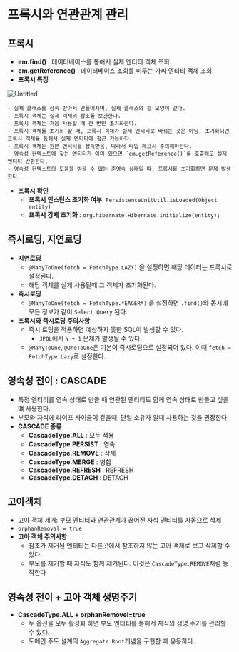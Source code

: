 # 프록시와 연관관계 관리

## 프록시

- **em.find()** : 데이터베이스를 통해서 실제 엔티티 객체 조회
- **em.getReference()** : 데이터베이스 조회를 미루는 가짜 엔티티 객체 조회.
- **프록시 특징**
    
![Untitled](https://user-images.githubusercontent.com/106054507/190283532-33af3d25-dc5f-4a89-a45a-ba8608ce2020.png)

    
    - 실제 클래스를 상속 받아서 만들어지며, 실제 클래스와 겉 모양이 같다.
    - 프록시 객체는 실제 객체의 참조를 보관한다.
    - 프록시 객체는 처음 사용할 때 한 번만 초기화한다.
    - 프록시 객체를 초기화 할 때, 프록시 객체가 실제 엔티티로 바뀌는 것은 아님, 초기화되면 프록시 객체를 통해서 실제 엔티티에 접근 가능하다.
    - 프록시 객체는 원본 엔티티를 상속받음, 따라서 타입 체크시 주의해야한다.
    - 영속성 컨텍스트에 찾는 엔티티가 이미 있으면 `em.getReference()`를 호출해도 실제 엔티티 반환한다.
    - 영속성 컨텍스트의 도움을 받을 수 없는 준영속 상태일 때, 프록시를 초기화하면 문제 발생한다.
- **프록시 확인**
    - **프록시 인스턴스 초기화 여부**: `PersistenceUnitUtil.isLoaded(Object entity)`
    - **프록시 강제 초기화** : `org.hibernate.Hibernate.initialize(entity);`
    

## 즉시로딩, 지연로딩

- **지연로딩**
    - `@ManyToOne(fetch = FetchType.LAZY)` 을 설정하면 해당 데이터는 프록시로 설정된다.
    - 해당 객체를 실제 사용될때 그 객체가 초기화된다.
- **즉시로딩**
    - `@ManyToOne(fetch = FetchType.*EAGER*)` 을 설정하면 `.find()`와 동시에 모든 정보가 같이 `Select Query` 된다.
- **프록시와 즉시로딩 주의사항**
    - 즉시 로딩을 적용하면 예상하지 못한 SQL이 발생할 수 있다.
        - `JPQL`에서 `N + 1` 문제가 발생될 수 있다.
    - `@ManyToOne`, `@OneToOne`은 기본이 즉시로딩으로 설정되어 있다. 이때 `fetch = FetchType.Lazy`로 설정한다.
    

## 영속성 전이 : CASCADE

- 특정 엔티티를 영속 상태로 만들 때 연관된 엔티티도 함께 영속 상태로 만들고 싶을 떄 사용한다.
- 부모와 자식에 라이프 사이클이 같을때, 단일 소유자 일때 사용하는 것을 권장한다.
- **CASCADE 종류**
    - **CascadeType.ALL** : 모두 적용
    - **CascadeType.PERSIST** : 영속
    - **CascadeType.REMOVE** : 삭제
    - **CascadeType.MERGE** : 병합
    - **CascadeType.REFRESH** : REFRESH
    - **CascadeType.DETACH** : DETACH

## **고아객체**

- 고아 객체 제거: 부모 엔티티와 연관관계가 끊어진 자식 엔티티를 자동으로 삭제
- `orphanRemoval = true`
- **고아 객체 주의사항**
    - 참조가 제거된 엔티티는 다른곳에서 참조하지 않는 고아 객체로 보고 삭제할 수 있다.
    - 부모를 제거할 때 자식도 함께 제거된다. 이것은 `CascadeType.REMOVE`처럼 동작한다
    

## 영속성 전이 + 고아 객체 생명주기

- **CascadeType.ALL + orphanRemovel=true**
    - 두 옵션을 모두 활성화 하면 부모 엔티티를 통해서 자식의 생명 주기를 관리할 수 있다.
    - 도메인 주도 설계의 `Aggregate Root`개념을 구현할 때 유용하다.
